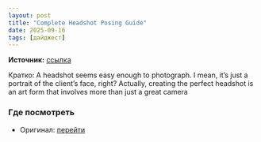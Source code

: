 ```yaml
---
layout: post
title: "Complete Headshot Posing Guide"
date: 2025-09-16
tags: [дайджест]
---
```


**Источник:** [ссылка](https://www.slrlounge.com/how-to-pose-for-a-headshot-the-complete-guide/)

Кратко: A headshot seems easy enough to photograph. I mean, it’s just a portrait of the client’s face, right? Actually, creating the perfect headshot is an art form that involves more than just a great camera

### Где посмотреть
- Оригинал: [перейти]({link})

